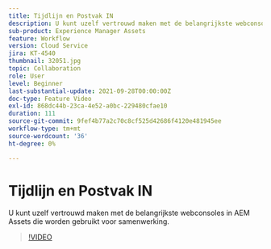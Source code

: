 ```yaml
---
title: Tijdlijn en Postvak IN
description: U kunt uzelf vertrouwd maken met de belangrijkste webconsoles in AEM Assets die worden gebruikt voor samenwerking.
sub-product: Experience Manager Assets
feature: Workflow
version: Cloud Service
jira: KT-4540
thumbnail: 32051.jpg
topic: Collaboration
role: User
level: Beginner
last-substantial-update: 2021-09-28T00:00:00Z
doc-type: Feature Video
exl-id: 868dc44b-23ca-4e52-a0bc-229480cfae10
duration: 111
source-git-commit: 9fef4b77a2c70c8cf525d42686f4120e481945ee
workflow-type: tm+mt
source-wordcount: '36'
ht-degree: 0%

---
```


# Tijdlijn en Postvak IN

U kunt uzelf vertrouwd maken met de belangrijkste webconsoles in AEM Assets die worden gebruikt voor samenwerking.

>[!VIDEO](https://video.tv.adobe.com/v/32051?quality=12&learn=on)
